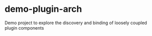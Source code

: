 # demo-plugin-arch
Demo project to explore the discovery and binding of loosely coupled plugin components
